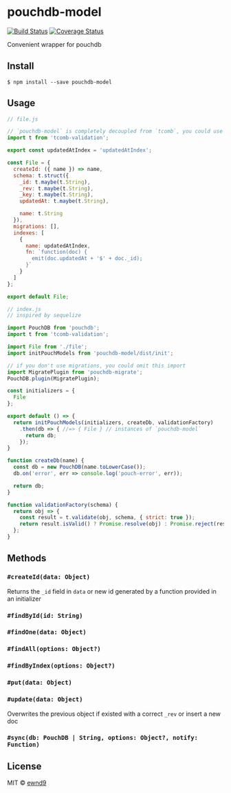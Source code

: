 # pouchdb-model

[![Build Status](https://travis-ci.org/ewnd9/pouchdb-model.svg?branch=master)](https://travis-ci.org/ewnd9/pouchdb-model)
[![Coverage Status](https://coveralls.io/repos/github/ewnd9/pouchdb-model/badge.svg?branch=master)](https://coveralls.io/github/ewnd9/pouchdb-model?branch=master)

<!-- TOC depthFrom:1 depthTo:6 withLinks:1 updateOnSave:1 orderedList:0 -->

Convenient wrapper for pouchdb

## Install

```
$ npm install --save pouchdb-model
```

## Usage

```js
// file.js

// `pouchdb-model` is completely decoupled from `tcomb`, you could use any validation library
import t from 'tcomb-validation';

export const updatedAtIndex = 'updatedAtIndex';

const File = {
  createId: ({ name }) => name,
  schema: t.struct({
    _id: t.maybe(t.String),
    _rev: t.maybe(t.String),
    _key: t.maybe(t.String),
    updatedAt: t.maybe(t.String),

    name: t.String
  }),
  migrations: [],
  indexes: [
    {
      name: updatedAtIndex,
      fn: `function(doc) {
        emit(doc.updatedAt + '$' + doc._id);
      }`
    }
  ]
};

export default File;
```

```js
// index.js
// inspired by sequelize

import PouchDB from 'pouchdb';
import t from 'tcomb-validation';

import File from './file';
import initPouchModels from 'pouchdb-model/dist/init';

// if you don't use migrations, you could omit this import
import MigratePlugin from 'pouchdb-migrate';
PouchDB.plugin(MigratePlugin);

const initializers = {
  File
};

export default () => {
  return initPouchModels(initializers, createDb, validationFactory)
    .then(db => { //=> { File } // instances of `pouchdb-model`
      return db;
    });
}

function createDb(name) {
  const db = new PouchDB(name.toLowerCase());
  db.on('error', err => console.log('pouch-error', err));

  return db;
}

function validationFactory(schema) {
  return obj => {
    const result = t.validate(obj, schema, { strict: true });
    return result.isValid() ? Promise.resolve(obj) : Promise.reject(result.errors);
  };
}
```

## Methods

### `#createId(data: Object)`

Returns the `_id` field in `data` or new id generated by a function provided in an initializer

### `#findById(id: String)`

### `#findOne(data: Object)`

### `#findAll(options: Object?)`

### `#findByIndex(options: Object?)`

### `#put(data: Object)`

### `#update(data: Object)`

Overwrites the previous object if existed with a correct `_rev` or insert a new doc

### `#sync(db: PouchDB | String, options: Object?, notify: Function)`

## License

MIT © [ewnd9](http://ewnd9.com)
